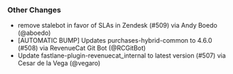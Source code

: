 ### Other Changes
* remove stalebot in favor of SLAs in Zendesk (#509) via Andy Boedo (@aboedo)
* [AUTOMATIC BUMP] Updates purchases-hybrid-common to 4.6.0 (#508) via RevenueCat Git Bot (@RCGitBot)
* Update fastlane-plugin-revenuecat_internal to latest version (#507) via Cesar de la Vega (@vegaro)
